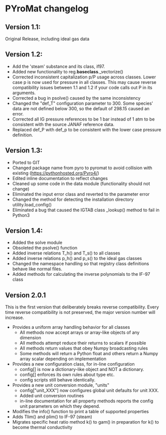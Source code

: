 # PYroMat changelog

## Version 1.1: 
Original Release, including ideal gas data

## Version 1.2: 
- Add the 'steam' substance and its class, if97.
- Added new functionality to reg.__baseclass__._vectorize()
- Corrected inconsistent capitalization p/P usage across classes.  Lower case p 
    is now used for pressure in all classes.  This may cause reverse 
    compatibility issues between 1.1 and 1.2 if your code calls out P in its 
    arguments.
- Corrected a bug in psolve() caused by the same inconsistency
- Changed the "def_T" configuration parameter to 300. Some species' data are not
    defined below 300, so the default of 298.15 caused an error.
- Corrected all IG pressure references to be 1 bar instead of 1 atm to be 
    consistent with the source JANAF reference data.
- Replaced def_P with def_p to be consistent with the lower case pressure 
    definition.

## Version 1.3:
- Ported to GIT
- Changed package name from pyro to pyromat to avoid collision with existing 
    (https://pythonhosted.org/Pyro4/)
- Edited inline documentation to reflect changes
- Cleaned up some code in the data module (functionality should not change)
- Eliminated the input error class and reverted to the parameter error
- Changed the method for detecting the installation directory 
    utility.load_config()
- Eliminated a bug that caused the IGTAB class _lookup() method to fail in 
    Python3

## Version 1.4:
- Added the solve module
- Obsoleted the psolve() function
- Added inverse relations T_h() and T_s() to all classes
- Added inverse relations p_h() and p_s() to the ideal gas classes
- Changed the namespace handling so that registry class definitions behave like
    normal files.
- Added methods for calculating the inverse polynomials to the IF-97 class

## Version 2.0.1
This is the first version that deliberately breaks reverse compatibility.  Every time reverse compatibility is not preserved, the major version number will increase.

- Provides a uniform array handling behavior for all classes
    - All methods now accept arrays or array-like objects of any dimension
    - All methods attempt reduce their returns to scalars if possible
    - All methods return values that obey Numpy broadcasting rules
    - Some methods will return a Python float and others return a Numpy array scalar depending on implementation
- Provides a new configuration class, for in-line configuration
    - config[] is now a dictionary-like object and NOT a dictionary.
    - config[] enforces its own rules about type etc.
    - config scripts still behave identically.
- Provides a new unit conversion module, "units"
    - config["unit_XXX"] now configures global unit defaults for unit XXX.
    - Added unit conversion routines
    - in-line documentation for all property methods reports the config unit parameters on which they depend.
- Modifies the info() function to print a table of supported properties
- Adds Tlim() and plim() to IF-97 (steam)
- Migrates specific heat ratio method k() to gam() in preparation for k() to become thermal conductivity
